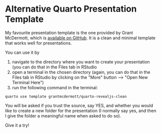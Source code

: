 
# Alternative Quarto Presentation Template

My favourite presentation template is the one provided by Grant McDermott, which is [available on GitHub](https://github.com/grantmcdermott/quarto-revealjs-clean). It is a clean and minimal template that works well for presentations.

You can use it by 

1) navigate to the directory where you want to create your presentation (you can do that in the Files tab in RStudio
2) open a terminal in the chosen directory (again, you can do that in the Files tab in RStudio by clicking on the "More" button --> "Open New Terminal Here")
3) run the following command in the terminal:

```
quarto use template grantmcdermott/quarto-revealjs-clean
```

You will be asked if you trust the source, say YES, and whether you would like to create a new folder for the presentation (I normally say yes, and then I give the folder a meaningful name when asked to do so).

Give it a try!
